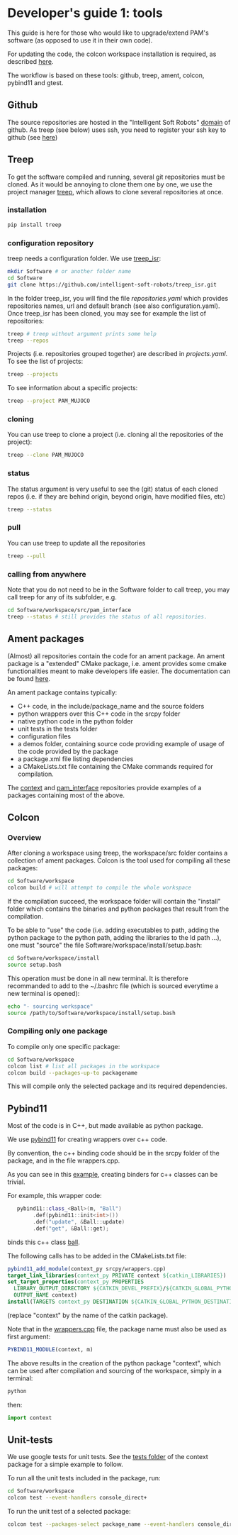# Developer's guide 1: tools

This guide is here for those who would like to upgrade/extend PAM's software (as opposed to use it in their own code).

For updating the code, the colcon workspace installation is required, as described [here](http://people.tuebingen.mpg.de/mpi-is-software/pam/docs/pam_documentation/doc/A1_overview_and_installation.html#via-colcon-workspace).

The workflow is based on these tools: github, treep, ament, colcon, pybind11 and gtest.

## Github

The source repositories are hosted in the "Intelligent Soft Robots" [domain](https://github.com/intelligent-soft-robots) of github.
As treep (see below) uses ssh, you need to register your ssh key to github (see [here](https://docs.github.com/en/github/authenticating-to-github/adding-a-new-ssh-key-to-your-github-account))

## Treep

To get the software compiled and running, several git repositories must be cloned.
As it would be annoying to clone them one by one, we use the project manager [treep](https://pypi.org/project/treep/), which allows to clone several repositories at once.

### installation

```bash
pip install treep
```

### configuration repository

treep needs a configuration folder. We use [treep_isr](https://github.com/intelligent-soft-robots/treep_isr.git):

```bash
mkdir Software # or another folder name
cd Software
git clone https://github.com/intelligent-soft-robots/treep_isr.git
```

In the folder treep_isr, you will find the file *repositories.yaml* which provides repositories names, url and default branch (see also configuration.yaml). Once treep_isr has been cloned, you may see for example the list of repositories:

```bash
treep # treep without argument prints some help
treep --repos
```

Projects (i.e. repositories grouped together) are described in *projects.yaml*.
To see the list of projects:

```bash
treep --projects
```

To see information about a specific projects:

```bash
treep --project PAM_MUJOCO
```

### cloning

You can use treep to clone a project (i.e. cloning all the repositories of the project):

```bash
treep --clone PAM_MUJOCO
```

### status

The status argument is very useful to see the (git) status of each cloned repos (i.e. if they are behind origin, beyond origin, have modified files, etc)

```bash
treep --status
```

### pull 

You can use treep to update all the repositories

```bash
treep --pull
```


### calling from anywhere

Note that you do not need to be in the Software folder to call treep, you may call treep for any of its subfolder, e.g.

```bash
cd Software/workspace/src/pam_interface
treep --status # still provides the status of all repositories.
```

## Ament packages

(Almost) all repositories contain the code for an ament package. An ament package is a "extended" CMake package, i.e. ament provides some cmake functionalities meant to make developers life easier. The documentation can be found [here](https://docs.ros.org/en/foxy/Guides/Ament-CMake-Documentation.html).

An ament package contains typically:

- C++ code, in the include/package_name and the source folders
- python wrappers over this C++ code in the srcpy folder
- native python code in the python folder
- unit tests in the tests folder
- configuration files
- a demos folder, containing source code providing example of usage of the code provided by the package
- a package.xml file listing dependencies
- a CMakeLists.txt file containing the CMake commands required for compilation.

The [context](https://github.com/intelligent-soft-robots/context) and [pam_interface](https://github.com/intelligent-soft-robots/pam_interface) repositories provide examples of a packages containing most of the above.

## Colcon

### Overview

After cloning a workspace using treep, the workspace/src folder contains a collection of ament packages.
Colcon is the tool used for compiling all these packages:

```bash
cd Software/workspace
colcon build # will attempt to compile the whole workspace
```

If the compilation succeed, the workspace folder will contain the "install" folder which contains the binaries and python packages that result from the compilation.

To be able to "use" the code (i.e. adding executables to path, adding the python package to the python path, adding the libraries to the ld path ...), one must "source" the file Software/workspace/install/setup.bash:

```bash
cd Software/workspace/install
source setup.bash
```

This operation must be done in all new terminal. It is therefore recommanded to add to the ~/.bashrc file (which is sourced everytime a new terminal is opened):

```bash
echo "- sourcing workspace"
source /path/to/Software/workspace/install/setup.bash
```

### Compiling only one package

To compile only one specific package:

```bash
cd Software/workspace
colcon list # list all packages in the workspace
colcon build --packages-up-to packagename
```

This will compile only the selected package and its required dependencies.


## Pybind11

Most of the code is in C++, but made available as python package.

We use [pybind11](https://pybind11.readthedocs.io/en/master/?badge=master) for creating wrappers over c++ code.

By convention, the c++ binding code should be in the srcpy folder of the package, and in the file wrappers.cpp.

As you can see in this [example](https://github.com/intelligent-soft-robots/context/blob/master/srcpy/wrappers.cpp), creating binders for c++ classes can be trivial.

For example, this wrapper code:

```cpp
   pybind11::class_<Ball>(m, "Ball")
        .def(pybind11::init<int>())
        .def("update", &Ball::update)
        .def("get", &Ball::get);
```

binds this c++ class [ball](https://github.com/intelligent-soft-robots/context/blob/master/include/context/ball.hpp).

The following calls has to be added in the CMakeLists.txt file:

```cmake
pybind11_add_module(context_py srcpy/wrappers.cpp)
target_link_libraries(context_py PRIVATE context ${catkin_LIBRARIES})
set_target_properties(context_py PROPERTIES
  LIBRARY_OUTPUT_DIRECTORY ${CATKIN_DEVEL_PREFIX}/${CATKIN_GLOBAL_PYTHON_DESTINATION}
  OUTPUT_NAME context)
install(TARGETS context_py DESTINATION ${CATKIN_GLOBAL_PYTHON_DESTINATION})
```

(replace "context" by the name of the catkin package).

Note that in the [wrappers.cpp](https://github.com/intelligent-soft-robots/context/blob/master/srcpy/wrappers.cpp#L12
) file, the package name must also be used as first argument:

```cmake
PYBIND11_MODULE(context, m)
```

The above results in the creation of the python package "context", which can be used after compilation and sourcing of the workspace, simply in a terminal:

```bash
python
```

then:

```python
import context
```

## Unit-tests

We use google tests for unit tests. See the [tests folder](https://github.com/intelligent-soft-robots/context/tree/master/tests) of the context package for a simple example to follow.

To run all the unit tests included in the package, run:

```bash
cd Software/workspace
colcon test --event-handlers console_direct+
```

To run the unit test of a selected package:

```bash
colcon test --packages-select package_name --event-handlers console_direct+	
```